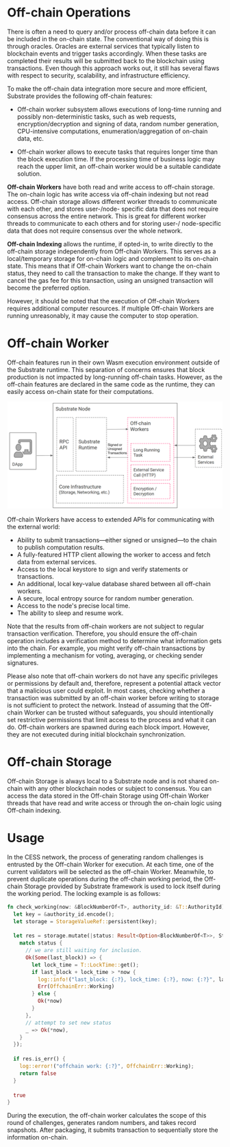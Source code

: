 # Off-chain Operations

There is often a need to query and/or process off-chain data before it can be included in the on-chain state. The conventional way of doing this is through oracles. Oracles are external services that typically listen to blockchain events and trigger tasks accordingly. When these tasks are completed their results will be submitted back to the blockchain using transactions. Even though this approach works out, it still has several flaws with respect to security, scalability, and infrastructure efficiency.

To make the off-chain data integration more secure and more efficient, Substrate provides the following off-chain features:

- Off-chain worker subsystem allows executions of long-time running and possibly non-deterministic tasks, such as web requests, encryption/decryption and signing of data, random number generation, CPU-intensive computations, enumeration/aggregation of on-chain data, etc.

- Off-chain worker allows to execute tasks that requires longer time than the block execution time. If the processing time of business logic may reach the upper limit, an off-chain worker would be a suitable candidate solution.

**Off-chain Workers** have both read and write access to off-chain storage. The on-chain logic has write access via off-chain indexing but not read access. Off-chain storage allows different worker threads to communicate with each other, and stores user-/node- specific data that does not require consensus across the entire network. This is great for different worker threads to communicate to each others and for storing user-/ node-specific data that does not require consensus over the whole network.

**Off-chain Indexing** allows the runtime, if opted-in, to write directly to the off-chain storage independently from Off-chain Workers. This serves as a local/temporary storage for on-chain logic and complement to its on-chain state. This means that if Off-chain Workers want to change the on-chain status, they need to call the transaction to make the change. If they want to cancel the gas fee for this transaction, using an unsigned transaction will become the preferred option.

However, it should be noted that the execution of Off-chain Workers requires additional computer resources. If multiple Off-chain Workers are running unreasonably, it may cause the computer to stop operation.

# Off-chain Worker

Off-chain features run in their own Wasm execution environment outside of the Substrate runtime. This separation of concerns ensures that block production is not impacted by long-running off-chain tasks. However, as the off-chain features are declared in the same code as the runtime, they can easily access on-chain state for their computations.

![Off-chain Worker](../../assets/concepts/blockchain-core/off-chain-worker.png)

Off-chain Workers have access to extended APIs for communicating with the external world:

- Ability to submit transactions—either signed or unsigned—to the chain to publish computation results.
- A fully-featured HTTP client allowing the worker to access and fetch data from external services.
- Access to the local keystore to sign and verify statements or transactions.
- An additional, local key-value database shared between all off-chain workers.
- A secure, local entropy source for random number generation.
- Access to the node's precise local time.
- The ability to sleep and resume work.

Note that the results from off-chain workers are not subject to regular transaction verification. Therefore, you should ensure the off-chain operation includes a verification method to determine what information gets into the chain. For example, you might verify off-chain transactions by implementing a mechanism for voting, averaging, or checking sender signatures.

Please also note that off-chain workers do not have any specific privileges or permissions by default and, therefore, represent a potential attack vector that a malicious user could exploit. In most cases, checking whether a transaction was submitted by an off-chain worker before writing to storage is not sufficient to protect the network. Instead of assuming that the Off-chain Worker can be trusted without safeguards, you should intentionally set restrictive permissions that limit access to the process and what it can do.
Off-chain workers are spawned during each block import. However, they are not executed during initial blockchain synchronization.

# Off-chain Storage

Off-chain Storage is always local to a Substrate node and is not shared on-chain with any other blockchain nodes or subject to consensus. You can access the data stored in the Off-chain Storage using Off-chain Worker threads that have read and write access or through the on-chain logic using Off-chain indexing.

# Usage

In the CESS network, the process of generating random challenges is entrusted by the Off-chain Worker for execution. At each time, one of the current validators will be selected as the off-chain Worker. Meanwhile, to prevent duplicate operations during the off-chain working period, the Off-chain Storage provided by Substrate framework is used to lock itself during the working period. The locking example is as follows:

```rust
fn check_working(now: &BlockNumberOf<T>, authority_id: &T::AuthorityId) -> bool {
  let key = &authority_id.encode();
  let storage = StorageValueRef::persistent(key);

  let res = storage.mutate(|status: Result<Option<BlockNumberOf<T>>, StorageRetrievalError>| {
    match status {
      // we are still waiting for inclusion.
      Ok(Some(last_block)) => {
        let lock_time = T::LockTime::get();
        if last_block + lock_time > *now {
          log::info!("last_block: {:?}, lock_time: {:?}, now: {:?}", last_block, lock_time, now);
          Err(OffchainErr::Working)
        } else {
          Ok(*now)
        }
      },
      // attempt to set new status
      _ => Ok(*now),
    }
  });

  if res.is_err() {
    log::error!("offchain work: {:?}", OffchainErr::Working);
    return false
  }

  true
}
```

During the execution, the off-chain worker calculates the scope of this round of challenges, generates random numbers, and takes record snapshots. After packaging, it submits transaction to sequentially store the information on-chain.
